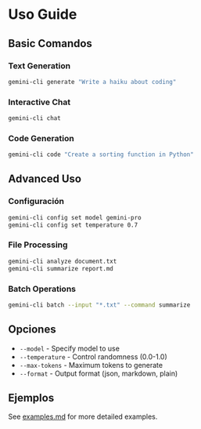 # Uso Guide

## Basic Comandos

### Text Generation

```bash
gemini-cli generate "Write a haiku about coding"
```

### Interactive Chat

```bash
gemini-cli chat
```

### Code Generation

```bash
gemini-cli code "Create a sorting function in Python"
```

## Advanced Uso

### Configuración

```bash
gemini-cli config set model gemini-pro
gemini-cli config set temperature 0.7
```

### File Processing

```bash
gemini-cli analyze document.txt
gemini-cli summarize report.md
```

### Batch Operations

```bash
gemini-cli batch --input "*.txt" --command summarize
```

## Opciones

- `--model` - Specify model to use
- `--temperature` - Control randomness (0.0-1.0)
- `--max-tokens` - Maximum tokens to generate
- `--format` - Output format (json, markdown, plain)

## Ejemplos

See [examples.md](./examples.md) for more detailed examples.

